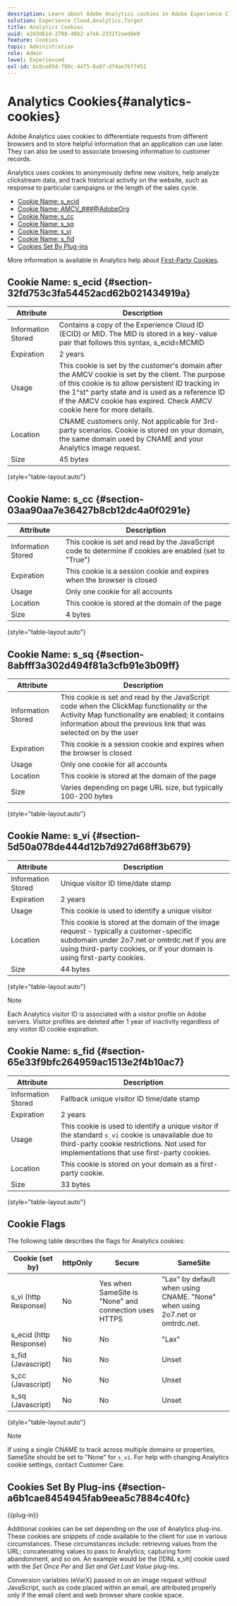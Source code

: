 ```yaml
---
description: Learn about Adobe Analytics cookies in Adobe Experience Cloud.
solution: Experience Cloud,Analytics,Target
title: Analytics Cookies 
uuid: e2d3d61d-2708-48b2-a7e6-2331f2aed8e0
feature: Cookies
topic: Administration
role: Admin
level: Experienced
exl-id: bc8ce894-f98c-4475-8a07-d74ae76f7451
---
```

# Analytics Cookies{#analytics-cookies}

Adobe Analytics uses cookies to differentiate requests from different browsers and to store helpful information that an application can use later. They can also be used to associate browsing information to customer records.

Analytics uses cookies to anonymously define new visitors, help analyze clickstream data, and track historical activity on the website, such as response to particular campaigns or the length of the sales cycle.

* [Cookie Name: s_ecid](cookies-mc.md#section-32fd753c3fa54452acd62b021434919a) 
* [Cookie Name: AMCV_###@AdobeOrg](cookies-mc.md#section-a12aa2a9296940ae82d8921b381b8fb0) 
* [Cookie Name: s_cc](cookies-analytics.md#section-03aa90aa7e36427b8cb12dc4a0f0291e) 
* [Cookie Name: s_sq](cookies-analytics.md#section-8abfff3a302d494f81a3cfb91e3b09ff) 
* [Cookie Name: s_vi](cookies-analytics.md#section-5d50a078de444d12b7d927d68ff3b679) 
* [Cookie Name: s_fid](cookies-analytics.md#section-65e33f9bfc264959ac1513e2f4b10ac7) 
* [Cookies Set By Plug-ins](cookies-analytics.md#section-a6b1cae8454945fab9eea5c7884c40fc)

More information is available in Analytics help about [First-Party Cookies](cookies-first-party.md).

## Cookie Name: s_ecid {#section-32fd753c3fa54452acd62b021434919a}

| Attribute  | Description  |
|--- |--- |
|Information Stored|Contains a copy of the Experience Cloud ID (ECID) or MID. The MID is stored in a key-value pair that follows this syntax, s_ecid=MCMID|`<ECID>`|
|Expiration|2 years|
|Usage|This cookie is set by the customer's domain after the AMCV cookie is set by the client. The purpose of this cookie is to allow persistent ID tracking in the 1^st^ party state and is used as a reference ID if the AMCV cookie has expired. Check AMCV cookie here for more details.|
|Location|CNAME customers only. Not applicable for 3rd-party scenarios. Cookie is stored on your domain, the same domain used by CNAME and your Analytics image request.|
|Size|45 bytes|

{style="table-layout:auto"}

## Cookie Name: s_cc {#section-03aa90aa7e36427b8cb12dc4a0f0291e}

| Attribute  | Description  |
|--- |--- |
|Information Stored|This cookie is set and read by the JavaScript code to determine if cookies are enabled (set to "True")|
|Expiration|This cookie is a session cookie and expires when the browser is closed|
|Usage|Only one cookie for all accounts|
|Location|This cookie is stored at the domain of the page|
|Size|4 bytes|

{style="table-layout:auto"}

## Cookie Name: s_sq {#section-8abfff3a302d494f81a3cfb91e3b09ff}

| Attribute  | Description  |
|--- |--- |
|Information Stored|This cookie is set and read by the JavaScript code when the ClickMap functionality or the Activity Map functionality are enabled; it contains information about the previous link that was selected on by the user|
|Expiration|This cookie is a session cookie and expires when the browser is closed|
|Usage|Only one cookie for all accounts|
|Location|This cookie is stored at the domain of the page|
|Size|Varies depending on page URL size, but typically 100-200 bytes|

{style="table-layout:auto"}

## Cookie Name: s_vi {#section-5d50a078de444d12b7d927d68ff3b679}

| Attribute  | Description  |
|--- |--- |
|Information Stored|Unique visitor ID time/date stamp|
|Expiration|2 years|
|Usage|This cookie is used to identify a unique visitor|
|Location|This cookie is stored at the domain of the image request - typically a customer-specific subdomain under 2o7.net or omtrdc.net if you are using third-party cookies, or if your domain is using first-party cookies.|
|Size|44 bytes|

{style="table-layout:auto"}

>[!NOTE]
>
>Each Analytics visitor ID is associated with a visitor profile on Adobe servers. Visitor profiles are deleted after 1 year of inactivity regardless of any visitor ID cookie expiration.

## Cookie Name: s_fid {#section-65e33f9bfc264959ac1513e2f4b10ac7}

| Attribute  | Description  |
|--- |--- |
|Information Stored|Fallback unique visitor ID time/date stamp|
|Expiration|2 years|
|Usage|This cookie is used to identify a unique visitor if the standard  `s_vi` cookie is unavailable due to third-party cookie restrictions. Not used for implementations that use first-party cookies.|
|Location|This cookie is stored on your domain as a first-party cookie.|
|Size|33 bytes|

{style="table-layout:auto"}

## Cookie Flags

The following table describes the flags for Analytics cookies:

| Cookie (set by) | httpOnly  | Secure | SameSite | 
|--- |--- |--- |--- |
|s_vi   (http Response)|No |Yes when SameSite is "None" and connection uses HTTPS |"Lax" by default when using CNAME. "None" when using 2o7.net or omtrdc.net. |
|s_ecid   (http Response)|No|No|"Lax"|
|s_fid (Javascript)|No|No|Unset|
|s_cc (Javascript)|No |No |Unset|
|s_sq (Javascript)|No |No |Unset|

{style="table-layout:auto"}

>[!NOTE]
>
>If using a single CNAME to track across multiple domains or properties, SameSite should be set to "None" for `s_vi`. For help with changing Analytics cookie settings, contact Customer Care.

## Cookies Set By Plug-ins {#section-a6b1cae8454945fab9eea5c7884c40fc}

{{plug-in}}

Additional cookies can be set depending on the use of Analytics plug-ins. These cookies are snippets of code available to the client for use in various circumstances. These circumstances include: retrieving values from the URL; concatenating values to pass to Analytics; capturing form abandonment, and so on. An example would be the [!DNL s_vh] cookie used with the *Set Once Per* and *Set and Get Last Value* plug-ins.

Conversion variables (eVarX) passed in on an image request without JavaScript, such as code placed within an email, are attributed properly only if the email client and web browser share cookie space.
